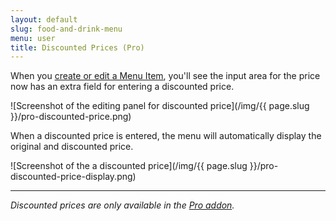 ```yaml
---
layout: default
slug: food-and-drink-menu
menu: user
title: Discounted Prices (Pro)
---
```

When you [create or edit a Menu Item](../getting-started/create-menu#create-menu-item), you'll see the input area for the price now has an extra field for entering a discounted price.

![Screenshot of the editing panel for discounted price](/img/{{ page.slug }}/pro-discounted-price.png)

When a discounted price is entered, the menu will automatically display the original and discounted price.

![Screenshot of the a discounted price](/img/{{ page.slug }}/pro-discounted-price-display.png)

---

*Discounted prices are only available in the [Pro addon](../pro).*
